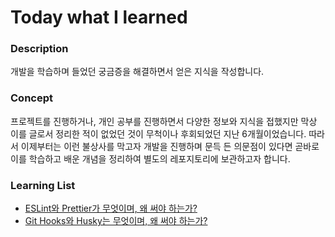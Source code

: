 # Today what I learned

### Description

개발을 학습하며 들었던 궁금증을 해결하면서 얻은 지식을 작성합니다.

### Concept

프로젝트를 진행하거나, 개인 공부를 진행하면서 다양한 정보와 지식을 접했지만
막상 이를 글로서 정리한 적이 없었던 것이 무척이나 후회되었던 지난 6개월이었습니다.
따라서 이제부터는 이런 불상사를 막고자 개발을 진행하며 문득 든 의문점이 있다면
곧바로 이를 학습하고 배운 개념을 정리하여 별도의 레포지토리에 보관하고자 합니다.

### Learning List

-   [ESLint와 Prettier가 무엇이며, 왜 써야 하는가?](https://github.com/RookieAND/Content/20221223/TILmd)
-   [Git Hooks와 Husky는 무엇이며, 왜 써야 하는가?](https://github.com/RookieAND/Content/20221224/TIL.md)
